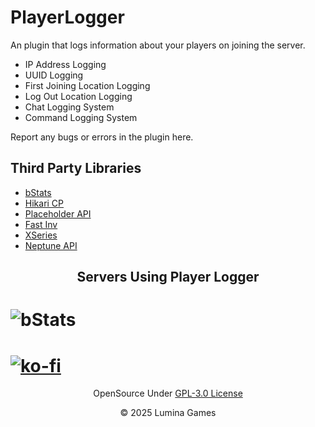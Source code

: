 # PlayerLogger
An plugin that logs information about your players on joining the server.

* IP Address Logging
* UUID Logging
* First Joining Location Logging
* Log Out Location Logging
* Chat Logging System
* Command Logging System


Report any bugs or errors in the plugin here.

## Third Party Libraries
* [bStats](https://bstats.org)
* [Hikari CP](https://github.com/brettwooldridge/HikariCP)
* [Placeholder API](https://placeholderapi.com)
* [Fast Inv](https://github.com/MrMicky-FR/FastInv)
* [XSeries](https://github.com/CryptoMorin/XSeries)
* [Neptune API](https://github.com/LuminaGames/NeptuneAPI)

<h2 align="center">Servers Using Player Logger</h2>

# ![bStats](https://bstats.org/signatures/bukkit/Player%20Logger.svg)
# [![ko-fi](https://ko-fi.com/img/githubbutton_sm.svg)](https://ko-fi.com/V7V3E5ZSM)

<p align=center>OpenSource Under <a href="https://github.com/LuminaGames/PlayerLogger/blob/main/LICENSE.md"> GPL-3.0 License</a> </p>
<p align=center>© 2025 Lumina Games</p>


